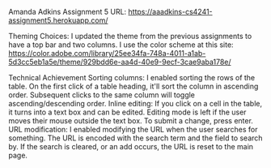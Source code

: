 Amanda Adkins
Assignment 5
URL: https://aaadkins-cs4241-assignment5.herokuapp.com/

Theming Choices:
I updated the theme from the previous assignments to have a top bar and two columns. I use the color scheme at this site: https://color.adobe.com/library/25ee34fa-748a-4011-a1ab-5d3cc5eb1a5e/theme/929bdd6e-aa4d-40e9-9ecf-3cae9aba178e/

Technical Achievement
Sorting columns: I enabled sorting the rows of the table. On the first click of a table heading, it'll sort the column in ascending order. Subsequent clicks to the same column will toggle ascending/descending order.
Inline editing: If you click on a cell in the table, it turns into a text box and can be edited. Editing mode is left if the user moves their mouse outside the text box. To submit a change, press enter.
URL modification: I enabled modifying the URL when the user searches for something. The URL is encoded with the search term and the field to search by. If the search is cleared, or an add occurs, the URL is reset to the main page.
